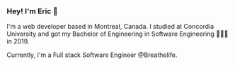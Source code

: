 ### Hey! I'm Eric 🌴 

I'm a web developer based in Montreal, Canada. I studied at Concordia University and got my Bachelor of Engineering in Software Engineering 👨🏻‍💻 in 2019.

Currently, I'm a Full stack Software Engineer @Breathelife.
